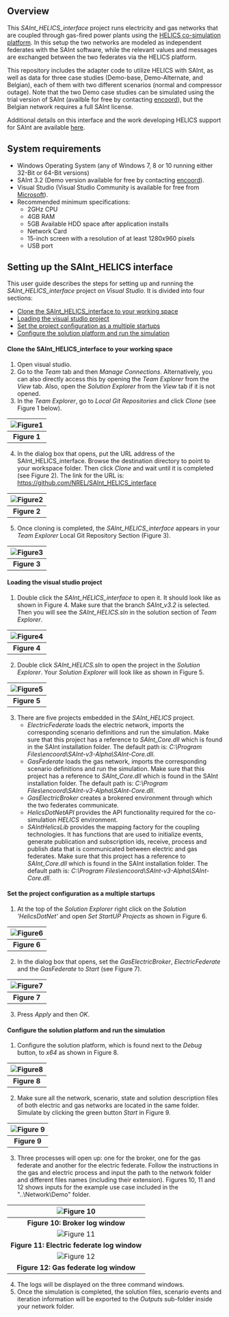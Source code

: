 ## Overview

This *SAInt_HELICS_interface* project runs electricity and gas networks that are coupled through gas-fired power plants using the [HELICS co-simulation platform](https://docs.helics.org/en/latest/). In this setup the two networks are modeled as independent federates with the SAInt software, while the relevant values and messages are exchanged between the two federates via the HELICS platform. 

This repository includes the adapter code to utilize HELICS with SAInt, as well as data for three case studies (Demo-base, Demo-Alternate, and Belgian), each of them with two different scenarios (normal and compressor outage). Note that the two Demo case studies can be simulated using the trial version of SAInt (availble for free by contacting [encoord](https://www.encoord.com/ContactUs.html)), but the Belgian network requires a full SAInt license. 

Additional details on this interface and the work developing HELICS support for SAInt are available [here](https://www.encoord.com/CaseStudyHELICS.html#top).  

## System requirements 

   - Windows Operating System (any of Windows 7, 8 or 10 running either 32-Bit or 64-Bit versions)
   - SAInt 3.2 (Demo version available for free by contacting [encoord](https://www.encoord.com/ContactUs.html)).
   - Visual Studio (Visual Studio Community is available for free from [Microsoft](https://visualstudio.microsoft.com/free-developer-offers/)).
   - Recommended minimum specifications:
      - 2GHz CPU
      - 4GB RAM
      - 5GB Available HDD space after application installs
      - Network Card
      - 15-inch screen with a resolution of at least 1280x960 pixels
      - USB port

## Setting up the SAInt_HELICS interface 

This user guide describes the steps for setting up and running the *SAInt_HELICS_interface* project on *Visual Studio*. It is divided into four sections:
- [Clone the SAInt_HELICS_interface to your working space](#Clone-the-SAInt_HELICS_interface-to-your-working-space)
- [Loading the visual studio project ](#Loading-the-visual-studio-project)
- [Set the project configuration as a multiple startups](#Set-the-project-configuration-as-a-multiple-startups)
- [Configure the solution platform and run the simulation](#Configure-the-solution-platform-and-run-the-simulation)

#### Clone the SAInt_HELICS_interface to your working space
  1. Open visual studio.
  2. Go to the *Team* tab and then *Manage Connections*. Alternatively, you can also directly access this by opening the *Team Explorer* from the *View* tab. Also, open the *Solution Explorer* from the *View* tab if it is not opened.
  3. In the *Team Explorer*, go to *Local Git Repositories* and click *Clone* (see Figure 1 below).
     
   |![Figure1](ReadMeImages/Figure1.png)| 
   |:--:|
   |<b>Figure 1</b>|

  4. In the dialog box that opens, put the URL address of the SAInt_HELICS_interface. Browse the destination directory to point to your workspace folder. Then click *Clone* and wait until it is completed (see Figure 2). The link for the URL is: https://github.com/NREL/SAInt_HELICS_interface
     
   |![Figure2](ReadMeImages/Figure2.png)|
   |:--:|
   |<b>Figure 2</b>|

  5. Once cloning is completed, the *SAInt_HELICS_interface* appears in your *Team Explorer* Local Git Repository Section (Figure 3).
     
   |![Figure3](ReadMeImages/Figure3.png)|
   |:--:|
   |<b>Figure 3</b>|
   
#### Loading the visual studio project 
  1. Double click the *SAInt_HELICS_interface* to open it. It should look like as shown in Figure 4. Make sure that the branch *SAInt_v3.2* is selected. Then you will see the *SAInt_HELICS.sln* in the solution section of *Team Explorer*.

   |![Figure4](ReadMeImages/Figure4.png)|
   |:--:|
   |<b>Figure 4</b>|

  2. Double click *SAInt_HELICS.sln* to open the project in the *Solution Explorer*. Your *Solution Explorer* will look like as shown in Figure 5.
  
   |![Figure5](ReadMeImages/Figure5.png)|
   |:--:|
   |<b>Figure 5</b>|

  3. There are five projects embedded in the *SAInt_HELICS* project.
     - *ElectricFederate* loads the electric network, imports the corresponding scenario definitions and run the simulation. Make sure that this project has a reference to *SAInt_Core.dll* which is found in the SAInt installation folder. The default path is: *C:\Program Files\encoord\SAInt-v3-Alpha\SAInt-Core.dll*.
     - *GasFederate* loads the gas network, imports the corresponding scenario definitions and run the simulation. Make sure that this project has a reference to *SAInt_Core.dll* which is found in the SAInt installation folder. The default path is: *C:\Program Files\encoord\SAInt-v3-Alpha\SAInt-Core.dll*.
     - *GasElectricBroker* creates a brokered environment through which the two federates communicate.
     - *HelicsDotNetAPI* provides the API functionality required for the co-simulation *HELICS* environment.
     - *SAIntHelicsLib* provides the mapping factory for the coupling technologies. It has functions that are used to initialize events, generate publication and subscription ids, receive, process and publish data that is communicated between electric and gas federates. Make sure that this project has a reference to *SAInt_Core.dll* which is found in the SAInt installation folder. The default path is: *C:\Program Files\encoord\SAInt-v3-Alpha\SAInt-Core.dll*.

#### Set the project configuration as a multiple startups
  1. At the top of the *Solution Explorer* right click on the *Solution 'HelicsDotNet'* and open *Set StartUP Projects* as shown in Figure 6. 
    
   |![Figure6](ReadMeImages/Figure6.png)| 
   |:--:|
   |<b>Figure 6</b>|

  2. In the dialog box that opens, set the *GasElectricBroker*, *ElectricFederate* and the *GasFederate* to *Start* (see Figure 7). 
    
   |![Figure7](ReadMeImages/Figure7.png)| 
   |:--:|
   |<b>Figure 7</b>|

  3. Press *Apply* and then *OK*.
   
#### Configure the solution platform and run the simulation
  1. Configure the solution platform, which is found next to the *Debug* button, to *x64* as shown in Figure 8. 
    
   |![Figure8](ReadMeImages/Figure8.png)|
   |:--:|
   |<b>Figure 8</b>|

  2. Make sure all the network, scenario, state and solution description files of both electric and gas networks are located in the same folder. Simulate by clicking the green button *Start* in Figure 9. 
    
   |![Figure 9](ReadMeImages/Figure9.png)|
   |:--:|
   |<b>Figure 9</b>|

  3. Three processes will open up: one for the broker, one for the gas federate and another for the electric federate. Follow the instructions in the gas and electric process and input the path to the network folder and different files names (including their extension). Figures 10, 11 and 12 shows inputs for the example use case included in the "..\Network\Demo\" folder.    
   
   |![Figure 10](ReadMeImages/Figure10.png)|
   |:--:|
   |<b>Figure 10: Broker log window</b>| 
   |![Figure 11](ReadMeImages/Figure11.png)|
   |<b>Figure 11: Electric federate log window</b>|
   |![Figure 12](ReadMeImages/Figure12.png)|
   |<b>Figure 12: Gas federate log window</b>|

  4. The logs will be displayed on the three command windows.
  5. Once the simulation is completed, the solution files, scenario events and iteration information will be exported to the *Outputs* sub-folder inside your network folder.
